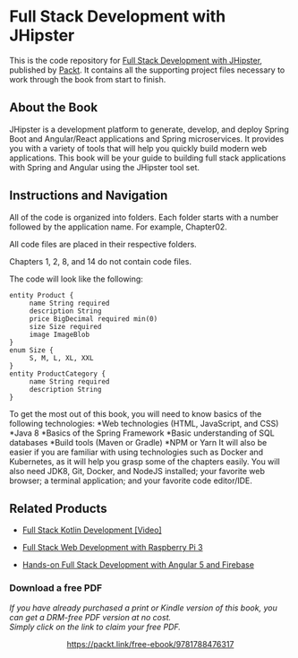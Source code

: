 


# Full Stack Development with JHipster
This is the code repository for [Full Stack Development with JHipster](https://www.packtpub.com/application-development/full-stack-development-jhipster?utm_source=github&utm_medium=repository&utm_campaign=9781788476317), published by [Packt](https://www.packtpub.com/?utm_source=github). It contains all the supporting project files necessary to work through the book from start to finish.
## About the Book
JHipster is a development platform to generate, develop, and deploy Spring Boot and Angular/React applications and Spring microservices. It provides you with a variety of tools that will help you quickly build modern web applications. This book will be your guide to building full stack applications with Spring and Angular using the JHipster tool set.
## Instructions and Navigation
All of the code is organized into folders. Each folder starts with a number followed by the application name. For example, Chapter02.

All code files are placed in their respective folders.

Chapters 1, 2, 8, and 14 do not contain code files.


The code will look like the following:
```
entity Product {
     name String required
     description String
     price BigDecimal required min(0)
     size Size required
     image ImageBlob
}
enum Size {
     S, M, L, XL, XXL
}
entity ProductCategory {
     name String required
     description String
}
```

To get the most out of this book, you will need to know basics of the following technologies:
*Web technologies (HTML, JavaScript, and CSS)
*Java 8
*Basics of the Spring Framework
*Basic understanding of SQL databases
*Build tools (Maven or Gradle)
*NPM or Yarn
It will also be easier if you are familiar with using technologies such as Docker and
Kubernetes, as it will help you grasp some of the chapters easily.
You will also need JDK8, Git, Docker, and NodeJS installed; your favorite web browser; a terminal application; and your favorite code editor/IDE.

## Related Products
* [Full Stack Kotlin Development [Video]](https://www.packtpub.com/application-development/full-stack-kotlin-development-video?utm_source=github&utm_medium=repository&utm_campaign=9781788478427)

* [Full Stack Web Development with Raspberry Pi 3](https://www.packtpub.com/hardware-and-creative/full-stack-web-development-raspberry-pi-3?utm_source=github&utm_medium=repository&utm_campaign=9781788295895)

* [Hands-on Full Stack Development with Angular 5 and Firebase](https://www.packtpub.com/application-development/hands-full-stack-development-angular-5-and-firebase?utm_source=github&utm_medium=repository&utm_campaign=9781788298735)


### Download a free PDF

 <i>If you have already purchased a print or Kindle version of this book, you can get a DRM-free PDF version at no cost.<br>Simply click on the link to claim your free PDF.</i>
<p align="center"> <a href="https://packt.link/free-ebook/9781788476317">https://packt.link/free-ebook/9781788476317 </a> </p>